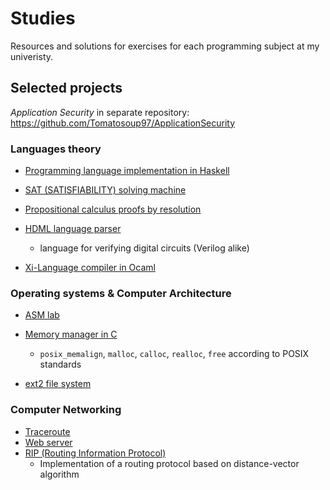 # Studies

Resources and solutions for exercises for each programming subject at my univeristy.

## Selected projects

*Application Security* in separate repository:
https://github.com/Tomatosoup97/ApplicationSecurity

### Languages theory

- [Programming language implementation in Haskell](./Metody_Programowania/Solutions/Haskell/Interpreter)

- [SAT (SATISFIABILITY) solving machine](./Metody_Programowania/Solutions/Prolog/SAT-solver/main.pl)

- [Propositional calculus proofs by resolution](./Metody_Programowania/Solutions/Prolog/Resolution/main.pl)

- [HDML language parser](./Metody_Programowania/Solutions/Prolog/HDMLParser/main.pl)
    - language for verifying digital circuits (Verilog alike)

- [Xi-Language compiler in Ocaml](./Compiler_Construction/xi-lang)


### Operating systems & Computer Architecture

- [ASM lab](./ASK/Solutions/set7)

- [Memory manager in C](./Systemy_Operacyjne/solutions/lab3)
    - `posix_memalign`, `malloc`, `calloc`, `realloc`, `free` according to POSIX standards

- [ext2 file system](https://github.com/Tomatosoup97/ext2-fs)

### Computer Networking

- [Traceroute](./Sieci_Komputerowe/traceroute)
- [Web server](https://github.com/Tomatosoup97/Web-Server)
- [RIP (Routing Information Protocol)](./Sieci_Komputerowe/router)
    - Implementation of a routing protocol based on distance-vector algorithm

